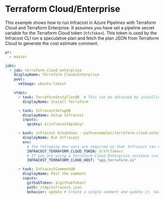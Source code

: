 # Terraform Cloud/Enterprise

This example shows how to run Infracost in Azure Pipelines with Terraform Cloud and Terraform Enterprise. It assumes you have set a pipeline secret variable for the Terraform Cloud token (`tfcToken`). This token is used by the Infracost CLI run a speculative plan and fetch the plan JSON from Terraform Cloud to generate the cost estimate comment.


[//]: <> (BEGIN EXAMPLE)
```yml
pr:
  - master

jobs:
  - job: terraform_cloud_enterprise
    displayName: Terraform Cloud/Enterprise
    pool:
      vmImage: ubuntu-latest

    steps:
      - task: TerraformInstaller@0  # This can be obtained by installing the Microsoft Terraform extension: https://marketplace.visualstudio.com/items?itemName=ms-devlabs.custom-terraform-tasks
        displayName: Install Terraform

      - task: InfracostSetup@0
        displayName: Setup Infracost
        inputs:
          apiKey: $(infracostApiKey)

      - bash: infracost breakdown --path=examples/terraform-cloud-enterprise/code --format=json --out-file=/tmp/infracost.json
        displayName: Run Infracost
        env:
          # The following env vars are required so that Infracost can work with the Terraform Cloud remote state/execution.
          INFRACOST_TERRAFORM_CLOUD_TOKEN: $(tfcToken)
          # If you are using a Terraform Cloud Enterprise instance configure the below with your host name.
          INFRACOST_TERRAFORM_CLOUD_HOST: "app.terraform.io"

      - task: InfracostComment@0
        displayName: Post the comment
        inputs:
          githubToken: $(githubToken)
          path: /tmp/infracost.json
          behavior: update # Create a single comment and update it. See https://github.com/infracost/actions/tree/master/overview.md#infracostcomment-task for other options
```
[//]: <> (END EXAMPLE)
